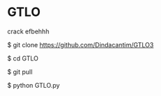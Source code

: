 # GTLO
crack efbehhh

$ git clone https://github.com/Dindacantim/GTLO3

$ cd GTLO

$ git pull

$ python GTLO.py
